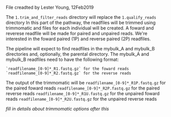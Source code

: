 File creadted by Lester Young, 12Feb2019

The `1.trim_and_filter_reads` directory will replace the `1.qualify_reads` directory
In this part of the pathway, the readfiles will be trimmed using trimmomatic and files for each individual will be 
created. A foward and reverese readfile will be made for paired and unpaired reads. We're interested in the foward 
paired (1P) and reverse paired (2P) readfiles.

The pipeline will expect to find readfiles in the mybulk_A and mybulk_B directories and, optionally, the parental 
directory. The mybulk_A and mybulk_B readfiles need to have the following format:

	`readfilename_[0-9]*_R1.fastq.gz` for the foward reads
	`readfilename_[0-9]*_R2.fastq.gz` for the reverse reads

The output of the trimmomatic will be
	`readfilename_[0-9]*_R1P.fastq.gz` for the paired foward reads
	`readfilename_[0-9]*_R2P.fastq.gz` for the paired reverse reads
	`readfilename_[0-9]*_R1U.fastq.gz` for the unpaired foward reads
	`readfilename_[0-9]*_R2U.fastq.gz` for the unpaired reverse reads

*fill in details about trimmomatic options after this*

